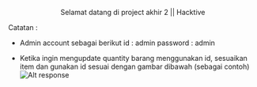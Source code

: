 <p><center>Selamat datang di project akhir 2 || Hacktive</center></p>

Catatan : 
  * Admin account sebagai berikut
    id : admin
    password : admin
    
  * Ketika ingin mengupdate quantity barang menggunakan id, sesuaikan item dan gunakan id sesuai dengan gambar dibawah (sebagai contoh)
    ![Alt response](https://github.com/ispamungkas/Kelompok8_Project_Akhir_2/blob/master/app/src/main/res/drawable/response_example.png?raw=true)
    
